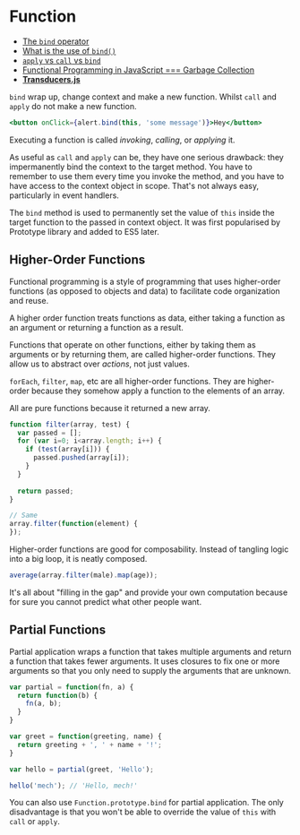# Function

* [The `bind` operator](https://medium.com/@matthewwithanm/api-design-the-bind-operator-5a22d255bb18)
* [What is the use of `bind()`](http://stackoverflow.com/questions/2236747/bind-method-of-javascript)
* [`apply` vs `call` vs `bind`](http://stackoverflow.com/questions/15455009/js-call-apply-vs-bind)
* [Functional Programming in JavaScript === Garbage Collection](http://awardwinningfjords.com/2014/04/21/functional-programming-in-javascript-equals-garbage.html)
* [**Transducers.js**](http://jlongster.com/Transducers.js--A-JavaScript-Library-for-Transformation-of-Data)

`bind` wrap up, change context and make a new function. Whilst `call` and `apply` do not make a new function.

```jsx
<button onClick={alert.bind(this, 'some message')}>Hey</button>
```

Executing a function is called *invoking*, *calling*, or *applying* it.

As useful as `call` and `apply` can be, they have one serious drawback: they impermanently bind the context to the target method. You have to remember to use them every time you invoke the method, and you have to have access to the context object in scope. That's not always easy, particularly in event handlers.

The `bind` method is used to permanently set the value of `this` inside the target function to the passed in context object. It was first popularised by Prototype library and added to ES5 later.

## Higher-Order Functions

Functional programming is a style of programming that uses higher-order functions (as opposed to objects and data) to facilitate code organization and reuse.

A higher order function treats functions as data, either taking a function as an argument or returning a function as a result.

Functions that operate on other functions, either by taking them as arguments or by returning them, are called higher-order functions. They allow us to abstract over *actions*, not just values.

`forEach`, `filter`, `map`, etc are all higher-order functions. They are higher-order because they somehow apply a function to the elements of an array.

All are pure functions because it returned a new array.

```js
function filter(array, test) {
  var passed = [];
  for (var i=0; i<array.length; i++) {
    if (test(array[i])) {
      passed.pushed(array[i]);    }  }
  
  return passed;}

// Same
array.filter(function(element) {});
```

Higher-order functions are good for composability. Instead of tangling logic into a big loop, it is neatly composed.

```js
average(array.filter(male).map(age));
```

It's all about "filling in the gap" and provide your own computation because for sure you cannot predict what other people want.

## Partial Functions

Partial application wraps a function that takes multiple arguments and return a function that takes fewer arguments. It uses closures to fix one or more arguments so that you only need to supply the arguments that are unknown.

```js
var partial = function(fn, a) {
  return function(b) {
    fn(a, b);  }}

var greet = function(greeting, name) {
  return greeting + ', ' + name + '!';}

var hello = partial(greet, 'Hello');

hello('mech'); // 'Hello, mech!'
```

You can also use `Function.prototype.bind` for partial application. The only disadvantage is that you won't be able to override the value of `this` with `call` or `apply`.